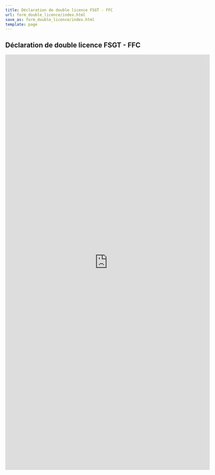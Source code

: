 ```yaml
---
title: Déclaration de double licence FSGT - FFC
url: form_double_licence/index.html
save_as: form_double_licence/index.html
template: page
---
```


## <i class="fa-solid fa-file-lines"></i> Déclaration de double licence FSGT - FFC

<iframe src="https://docs.google.com/forms/d/e/1FAIpQLSefnL52py25Hh8UDlubBVfrhhxfcfAfkqvfDb34Qvx-HJ7mPQ/viewform?embedded=true" width="640" height="1300" frameborder="0" marginheight="0" marginwidth="0">Loading…</iframe>
